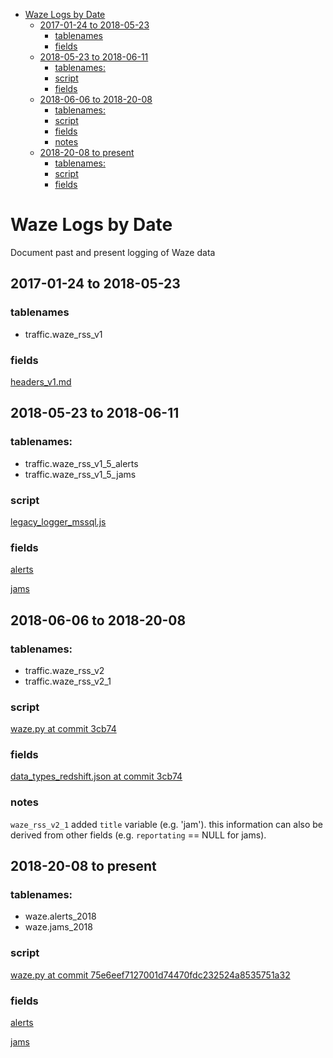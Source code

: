 <!-- MarkdownTOC bracket="round" autolink="true" -->

- [Waze Logs by Date](#waze-logs-by-date)
	- [2017-01-24 to 2018-05-23](#2017-01-24-to-2018-05-23)
		- [tablenames](#tablenames)
		- [fields](#fields)
	- [2018-05-23 to 2018-06-11](#2018-05-23-to-2018-06-11)
		- [tablenames:](#tablenames-1)
		- [script](#script)
		- [fields](#fields-1)
	- [2018-06-06 to 2018-20-08](#2018-06-06-to-2018-20-08)
		- [tablenames:](#tablenames-2)
		- [script](#script-1)
		- [fields](#fields-2)
		- [notes](#notes)
	- [2018-20-08 to present](#2018-20-08-to-present)
		- [tablenames:](#tablenames-3)
		- [script](#script-2)
		- [fields](#fields-3)

<!-- /MarkdownTOC -->

# Waze Logs by Date

Document past and present logging of Waze data

## 2017-01-24 to 2018-05-23

### tablenames 

- traffic.waze_rss_v1 

### fields

[headers_v1.md](headers_v1.md)

## 2018-05-23 to 2018-06-11

### tablenames: 
- traffic.waze_rss_v1_5_alerts  
- traffic.waze_rss_v1_5_jams 

### script

[legacy_logger_mssql.js](legacy_logger_mssql.js)

### fields

[alerts](https://github.com/BayAreaMetro/Data-And-Visualization-Projects/blob/75e6eef7127001d74470fdc232524a8535751a32/aws-lambda-deployments/waze-rss/field_types.md#alerts)

[jams](https://github.com/BayAreaMetro/Data-And-Visualization-Projects/blob/75e6eef7127001d74470fdc232524a8535751a32/aws-lambda-deployments/waze-rss/field_types.md#jams)

## 2018-06-06 to 2018-20-08

### tablenames: 
- traffic.waze_rss_v2 
- traffic.waze_rss_v2_1 

### script

[waze.py at commit 3cb74](https://github.com/BayAreaMetro/Data-And-Visualization-Projects/blob/3cb74ce590a6e55b9ba0b5f51be8e22f29f5277d/aws-lambda-deployments/waze-rss/waze.py)

### fields

[data_types_redshift.json at commit 3cb74](https://github.com/BayAreaMetro/Data-And-Visualization-Projects/blob/3cb74ce590a6e55b9ba0b5f51be8e22f29f5277d/aws-lambda-deployments/waze-rss/data_types_redshift.json)

### notes

`waze_rss_v2_1` added `title` variable (e.g. 'jam'). this information can also be derived from other fields (e.g. `reportating` == NULL for jams). 

## 2018-20-08 to present

### tablenames: 
- waze.alerts_2018 
- waze.jams_2018 

### script

[waze.py at commit 75e6eef7127001d74470fdc232524a8535751a32](https://github.com/BayAreaMetro/Data-And-Visualization-Projects/blob/75e6eef7127001d74470fdc232524a8535751a32/aws-lambda-deployments/waze-rss/waze.py)

### fields

[alerts](https://github.com/BayAreaMetro/Data-And-Visualization-Projects/blob/75e6eef7127001d74470fdc232524a8535751a32/aws-lambda-deployments/waze-rss/alerts_data_types.json)

[jams](https://github.com/BayAreaMetro/Data-And-Visualization-Projects/blob/75e6eef7127001d74470fdc232524a8535751a32/aws-lambda-deployments/waze-rss/jams_data_types.json)
